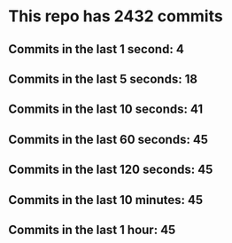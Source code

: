 # This repo has 2432 commits

## Commits in the last 1 second: 4
## Commits in the last 5 seconds: 18
## Commits in the last 10 seconds: 41
## Commits in the last 60 seconds: 45
## Commits in the last 120 seconds: 45
## Commits in the last 10 minutes: 45
## Commits in the last 1 hour: 45
